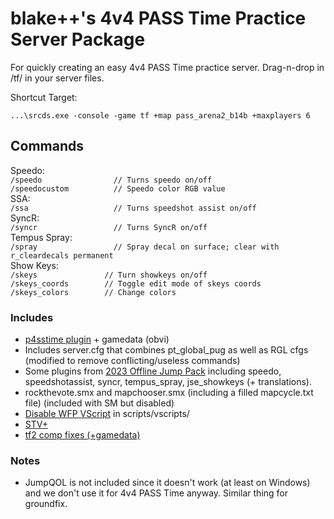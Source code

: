 # blake++'s 4v4 PASS Time Practice Server Package
For quickly creating an easy 4v4 PASS Time practice server. Drag-n-drop in /tf/ in your server files.

Shortcut Target:
```
...\srcds.exe -console -game tf +map pass_arena2_b14b +maxplayers 6
```

## Commands
Speedo:\
`/speedo                // Turns speedo on/off`\
`/speedocustom          // Speedo color RGB value`\
SSA:\
`/ssa                   // Turns speedshot assist on/off`\
SyncR:\
`/syncr                 // Turns SyncR on/off`\
Tempus Spray:\
`/spray                 // Spray decal on surface; clear with r_cleardecals permanent`\
Show Keys:\
`/skeys               // Turn showkeys on/off`\
`/skeys_coords        // Toggle edit mode of skeys coords`\
`/skeys_colors        // Change colors`

### Includes
- [p4sstime plugin](https://github.com/p4sstime/p4sstime-server-resources/) + gamedata (obvi)
- Includes server.cfg that combines pt_global_pug as well as RGL cfgs (modified to remove conflicting/useless commands)
- Some plugins from [2023 Offline Jump Pack](https://jump.tf/forum/index.php?topic=3294.0) including speedo, speedshotassist, syncr, tempus_spray, jse_showkeys (+ translations).
- rockthevote.smx and mapchooser.smx (including a filled mapcycle.txt file) (included with SM but disabled)
- [Disable WFP VScript](https://gamebanana.com/mods/448996) in scripts/vscripts/
- [STV+](https://github.com/dalegaard/srctvplus)
- [tf2 comp fixes (+gamedata)](https://github.com/ldesgoui/tf2-comp-fixes)

### Notes
- JumpQOL is not included since it doesn't work (at least on Windows) and we don't use it for 4v4 PASS Time anyway. Similar thing for groundfix.
